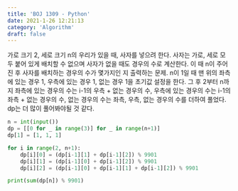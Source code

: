```yaml
---
title: 'BOJ 1309 - Python'
date: 2021-1-26 12:21:13
category: 'Algorithm'
draft: false
---
```

가로 크기 2, 세로 크기 n의 우리가 있을 때, 사자를 넣으려 한다. 사자는 가로, 세로 모두 붙어 있게 배치할 수 없으며 사자가 없을 때도 경우의 수로 계산한다. 이 때 n이 주어진 후 사자를 배치하는 경우의 수가 몇가지인 지 출력하는 문제. n이 1일 때 맨 위의 좌측에 있는 경우 1, 우측에 있는 경우 1, 없는 경우 1을 초기값 설정을 한다. 그 후 2부터 n까지 좌측에 있는 경우의 수는 i-1의 우측 + 없는 경우의 수, 우측에 있는 경우의 수는 i-1의 좌측 + 없는 경우의 수, 없는 경우의 수는 좌측, 우측, 없는 경우의 수를 더하여 풀었다. dp는 더 많이 풀어봐야될 것 같다.
```python
n = int(input())
dp = [[0 for _ in range(3)] for _ in range(n+1)]
dp[1] = [1, 1, 1]

for i in range(2, n+1):
    dp[i][0] = (dp[i-1][1] + dp[i-1][2]) % 9901
    dp[i][1] = (dp[i-1][0] + dp[i-1][2]) % 9901
    dp[i][2] = (dp[i-1][0] + dp[i-1][1] + dp[i-1][2]) % 9901

print(sum(dp[n]) % 9901)

```